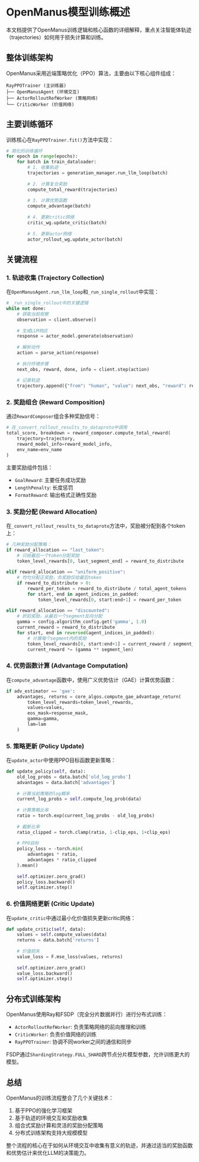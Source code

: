 # OpenManus模型训练概述

本文档提供了OpenManus训练逻辑和核心函数的详细解释，重点关注智能体轨迹（trajectories）如何用于损失计算和训练。

## 整体训练架构

OpenManus采用近端策略优化（PPO）算法，主要由以下核心组件组成：

```
RayPPOTrainer (主训练器)
├── OpenManusAgent (环境交互)
├── ActorRolloutRefWorker (策略网络)
└── CriticWorker (价值网络)
```

## 主要训练循环

训练核心在`RayPPOTrainer.fit()`方法中实现：

```python
# 简化的训练循环
for epoch in range(epochs):
    for batch in train_dataloader:
        # 1. 收集轨迹
        trajectories = generation_manager.run_llm_loop(batch)
        
        # 2. 计算复合奖励
        compute_total_reward(trajectories)
        
        # 3. 计算优势函数
        compute_advantage(batch)
        
        # 4. 更新critic网络
        critic_wg.update_critic(batch)
        
        # 5. 更新actor网络
        actor_rollout_wg.update_actor(batch)
```

## 关键流程

### 1. 轨迹收集 (Trajectory Collection)

在`OpenManusAgent.run_llm_loop`和`_run_single_rollout`中实现：

```python
# _run_single_rollout中的关键逻辑
while not done:
    # 获取当前观察
    observation = client.observe()
    
    # 生成LLM响应
    response = actor_model.generate(observation)
    
    # 解析动作
    action = parse_action(response)
    
    # 执行环境步骤
    next_obs, reward, done, info = client.step(action)
    
    # 记录轨迹
    trajectory.append({"from": "human", "value": next_obs, "reward": reward, "info": info})
```

### 2. 奖励组合 (Reward Composition)

通过`RewardComposer`组合多种奖励信号：

```python
# 在_convert_rollout_results_to_dataproto中调用
total_score, breakdown = reward_composer.compute_total_reward(
    trajectory=trajectory,
    reward_model_info=reward_model_info,
    env_name=env_name
)
```

主要奖励组件包括：
- `GoalReward`: 主要任务成功奖励
- `LengthPenalty`: 长度惩罚
- `FormatReward`: 输出格式正确性奖励

### 3. 奖励分配 (Reward Allocation)

在`_convert_rollout_results_to_dataproto`方法中，奖励被分配到各个token上：

```python
# 几种奖励分配策略：
if reward_allocation == "last_token":
    # 只给最后一个token分配奖励
    token_level_rewards[0, last_segment_end] = reward_to_distribute
    
elif reward_allocation == "uniform_positive":
    # 均匀分配正奖励，负奖励仅给最后token
    if reward_to_distribute > 0:
        reward_per_token = reward_to_distribute / total_agent_tokens
        for start, end in agent_indices_in_padded:
            token_level_rewards[0, start:end+1] = reward_per_token
            
elif reward_allocation == "discounted":
    # 折扣奖励，从最后一个segment反向分配
    gamma = config.algorithm_config.get('gamma', 1.0)
    current_reward = reward_to_distribute
    for start, end in reversed(agent_indices_in_padded):
        # 计算每个segment内的奖励
        token_level_rewards[0, start:end+1] = current_reward / segment_len
        current_reward *= (gamma ** segment_len)
```

### 4. 优势函数计算 (Advantage Computation)

在`compute_advantage`函数中，使用广义优势估计（GAE）计算优势函数：

```python
if adv_estimator == 'gae':
    advantages, returns = core_algos.compute_gae_advantage_return(
        token_level_rewards=token_level_rewards,
        values=values,
        eos_mask=response_mask,
        gamma=gamma,
        lam=lam
    )
```

### 5. 策略更新 (Policy Update)

在`update_actor`中使用PPO目标函数更新策略：

```python
def update_policy(self, data):
    old_log_probs = data.batch['old_log_probs']
    advantages = data.batch['advantages']
    
    # 计算当前策略的log概率
    current_log_probs = self.compute_log_prob(data)
    
    # 计算策略比率
    ratio = torch.exp(current_log_probs - old_log_probs)
    
    # 截断比率
    ratio_clipped = torch.clamp(ratio, 1-clip_eps, 1+clip_eps)
    
    # PPO目标
    policy_loss = -torch.min(
        advantages * ratio,
        advantages * ratio_clipped
    ).mean()
    
    self.optimizer.zero_grad()
    policy_loss.backward()
    self.optimizer.step()
```

### 6. 价值网络更新 (Critic Update)

在`update_critic`中通过最小化价值损失更新critic网络：

```python
def update_critic(self, data):
    values = self.compute_values(data)
    returns = data.batch['returns']
    
    # 价值损失
    value_loss = F.mse_loss(values, returns)
    
    self.optimizer.zero_grad()
    value_loss.backward()
    self.optimizer.step()
```

## 分布式训练架构

OpenManus使用Ray和FSDP（完全分片数据并行）进行分布式训练：

- `ActorRolloutRefWorker`: 负责策略网络的前向推理和训练
- `CriticWorker`: 负责价值网络的训练
- `RayPPOTrainer`: 协调不同worker之间的通信和同步

FSDP通过`ShardingStrategy.FULL_SHARD`跨节点分片模型参数，允许训练更大的模型。

## 总结

OpenManus的训练流程整合了几个关键技术：
1. 基于PPO的强化学习框架
2. 基于轨迹的环境交互和奖励收集
3. 组合式奖励计算和灵活的奖励分配策略
4. 分布式训练架构支持大规模模型

整个流程的核心在于如何从环境交互中收集有意义的轨迹，并通过适当的奖励函数和优势估计来优化LLM的决策能力。 